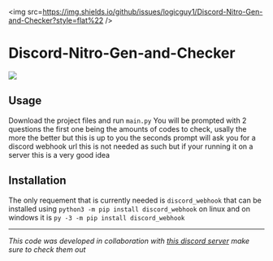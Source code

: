 <img src=https://img.shields.io/github/issues/logicguy1/Discord-Nitro-Gen-and-Checker?style=flat%22 />

# Discord-Nitro-Gen-and-Checker
![](https://cdn.discordapp.com/attachments/754989881901711411/806987377343070208/unknown.png)

## Usage
Download the project files and run `main.py` 
You will be prompted with 2 questions the first one being the amounts of codes to check, usally the more the better but this is up to you the seconds prompt will ask you for a discord webhook url this is not needed as such but if your running it on a server this is a very good idea

## Installation
The only requement that is currently needed is `discord_webhook` that can be installed using `python3 -m pip install discord_webhook` on linux and on windows it is `py -3 -m pip install discord_webhook`

---

*This code was developed in collaboration with [this discord server](https://discord.gg/AtpBtMUpHK) make sure to check them out*
